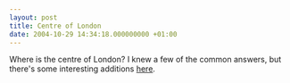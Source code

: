 ```yaml
---
layout: post
title: Centre of London
date: 2004-10-29 14:34:18.000000000 +01:00
---
```

Where is the centre of London? I knew a few of the common answers, but there's some interesting additions <a href="https://rodcorp.typepad.com/rodcorp/2004/10/at_the_exact_ce.html">here</a>.

